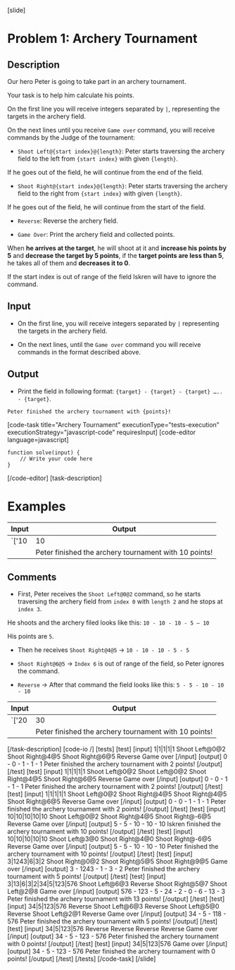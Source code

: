 [slide]
# Problem 1: Archery Tournament
## Description

Our hero Peter is going to take part in an archery tournament.

Your task is to help him calculate his points.

On the first line you will receive integers separated by `|`, representing the targets in the archery field.

On the next lines until you receive `Game over` command, you will receive commands by the Judge of the tournament:

* `Shoot Left@{start index}@{length}`: Peter starts traversing the archery field to the left from `{start index}` with given `{length}`. 

If he goes out of the field, he will continue from the end of the field.

* `Shoot Right@{start index}@{length}`: Peter starts traversing the archery field to the right from `{start index}` with given `{length}`.

If he goes out of the field, he will continue from the start of the field.

* `Reverse`: Reverse the archery field.

* `Game Over`: Print the archery field and collected points.

When **he arrives at the target**, he will shoot at it and **increase his points by 5** and **decrease the target by 5 points**, if the **target points are less than 5**, he takes all of them and **decreases it to 0**. 

If the start index is out of range of the field Iskren will have to ignore the command.

## Input

* On the first line, you will receive integers separated by `|` representing the targets in the archery field.

* On the next lines, until the `Game over` command you will receive commands in the format described above.

## Output

* Print the field in following format: `{target} - {target} - {target} ….. - {target}`.

`Peter finished the archery tournament with {points}!`


[code-task title="Archery Tournament" executionType="tests-execution" executionStrategy="javascript-code" requiresInput]
[code-editor language=javascript]
```
function solve(input) {
	// Write your code here
}
```
[/code-editor]
[task-description]

# Examples

| **Input** | **Output** |
| --- | --- |
|`['10|10|10|10|10', 'Shoot Left@0@2','Shoot Right@4@5','Shoot Right@6@5','Reverse','Game over']`| 5 \- 5 \- 10 \- 10 \- 10|
||Peter finished the archery tournament with 10 points\!|



## Comments

* First, Peter receives the `Shoot Left@0@2` command, so he starts traversing the archery field from `index 0` with `length 2` and he stops at `index 3`. 

He shoots and the archery filed looks like this: `10 - 10 - 10 - 5 – 10`

His points are `5`.

* Then he receives `Shoot Right@4@5` \-\> `10 - 10 - 10 - 5 - 5`

* `Shoot Right@6@5` \-\> `Index 6` is out of range of the field, so Peter ignores the command.

* `Reverse` \-\> After that command the field looks like this: `5 - 5 - 10 - 10 - 10`



| **Input** | **Output** |
| --- | --- |
|`['20|30|40|50|60','Shoot Left@0@12','Shoot Right@4@15','Shoot Left@6@5','Reverse','Game over']`| 55 \- 45 \- 40 \- 30 \- 20|
||Peter finished the archery tournament with 10 points\!|

[/task-description]
[code-io /]
[tests]
[test]
[input]
1\|1\|1\|1\|1
Shoot Left\@0\@2
Shoot Right\@4\@5
Shoot Right\@6\@5
Reverse
Game over
[/input]
[output]
0 \- 0 \- 1 \- 1 \- 1
Peter finished the archery tournament with 2 points\!
[/output]
[/test]
[test]
[input]
1\|1\|1\|1\|1
Shoot Left\@0\@2
Shoot Left\@0\@2
Shoot Right\@4\@5
Shoot Right\@6\@5
Reverse
Game over
[/input]
[output]
0 \- 0 \- 1 \- 1 \- 1
Peter finished the archery tournament with 2 points\!
[/output]
[/test]
[test]
[input]
1\|1\|1\|1\|1
Shoot Left\@0\@2
Shoot Right\@4\@5
Shoot Right\@4\@5
Shoot Right\@6\@5
Reverse
Game over
[/input]
[output]
0 \- 0 \- 1 \- 1 \- 1
Peter finished the archery tournament with 2 points\!
[/output]
[/test]
[test]
[input]
10\|10\|10\|10\|10
Shoot Left\@0\@2
Shoot Right\@4\@5
Shoot Right\@\-6\@5
Reverse
Game over
[/input]
[output]
5 \- 5 \- 10 \- 10 \- 10
Iskren finished the archery tournament with 10 points\!
[/output]
[/test]
[test]
[input]
10\|10\|10\|10\|10
Shoot Left\@3\@0
Shoot Right\@4\@0
Shoot Right\@\-6\@5
Reverse
Game over
[/input]
[output]
5 \- 5 \- 10 \- 10 \- 10
Peter finished the archery tournament with 10 points\!
[/output]
[/test]
[test]
[input]
3\|1243\|6\|3\|2
Shoot Right\@0\@2
Shoot Right\@5\@5
Shoot Right\@9\@5
Game over
[/input]
[output]
3 \- 1243 \- 1 \- 3 \- 2
Peter finished the archery tournament with 5 points\!
[/output]
[/test]
[test]
[input]
3\|13\|6\|3\|2\|34\|5\|123\|576
Shoot Left\@6\@3
Reverse
Shoot Right\@5\@7
Shoot Left\@2\@8
Game over
[/input]
[output]
576 \- 123 \- 5 \- 24 \- 2 \- 0 \- 6 \- 13 \- 3
Peter finished the archery tournament with 13 points\!
[/output]
[/test]
[test]
[input]
34\|5\|123\|576
Reverse
Shoot Left\@6\@3
Reverse
Shoot Left\@5\@0
Reverse
Shoot Left\@2\@1
Reverse
Game over
[/input]
[output]
34 \- 5 \- 118 \- 576
Peter finished the archery tournament with 5 points\!
[/output]
[/test]
[test]
[input]
34\|5\|123\|576
Reverse
Reverse
Reverse
Reverse
Game over
[/input]
[output]
34 \- 5 \- 123 \- 576
Peter finished the archery tournament with 0 points\!
[/output]
[/test]
[test]
[input]
34\|5\|123\|576
Game over
[/input]
[output]
34 \- 5 \- 123 \- 576
Peter finished the archery tournament with 0 points\!
[/output]
[/test]
[/tests]
[/code-task]
[/slide]
